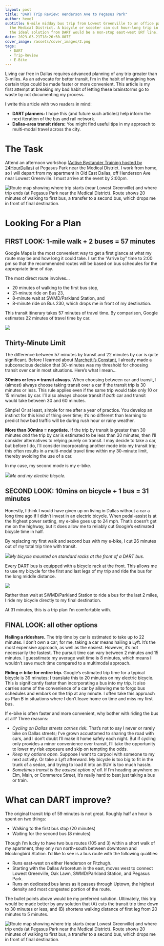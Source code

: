 ```yaml
---
layout: post
title: "DART Trip Review: Henderson Ave to Pegasus Park"
author: hexel
subtitle: 6-mile midday bus trip from Lowest Greenville to an office park near
  the Medical District. A bicycle or scooter can cut hour-long trip in half, but
  the ideal solution from DART would be a non-stop east-west BRT line.
date: 2023-03-21T18:26:50.807Z
cover_image: /assets/cover_images/2.png
tags:
  - DART
  - Trip-Review
  - E-Bike
---
```

Living car free in Dallas requires advanced planning of any trip greater than 3-miles. As an advocate for better transit, I’m in the habit of imagining how certain trips could be made faster or more convenient. This article is my first attempt at breaking my bad habit of letting these brainstorms go to waste by not documenting my process.

I write this article with two readers in mind:

* **DART planners:** I hope this (and future such articles) help inform the next iteration of the bus and rail network.
* **Dallas-area transit riders:** You might find useful tips in my approach to multi-modal travel across the city.

# The Task

Attend an afternoon workshop ([Active Bystander Training hosted by 24HourDallas](https://www.eventbrite.com/e/24hourdallas-active-bystander-training-registration-588910817107)) at Pegasus Park near the Medical District. I work from home, so I will depart from my apartment in Old East Dallas, off Henderson Ave near Lowest Greenville. I must arrive at the event by 2:00pm.

![Route map showing where trip starts (near Lowest Greenville) and where trip ends (at Pegasus Park near the Medical District). Route shows 20 minutes of walking to first bus, a transfer to a second bus, which drops me in front of final destination.](https://miro.medium.com/v2/resize:fit:1400/1*EUGVWFiawBSAhDl4OeoIFQ.png)

# Looking For a Plan

## FIRST LOOK: 1-mile walk + 2 buses = 57 minutes

Google Maps is the most convenient way to get a first glance at what my route may be and how long it could take. I set the “Arrive by” time to 2:00 pm so that the recommended routes will be based on bus schedules for the appropriate time of day.

The most direct route involves…

* 20 minutes of walking to the first bus stop,
* 21-minute ride on Bus 23,
* 8-minute wait at SWMD/Parkland Station, and
* 8-minute ride on Bus 230, which drops me in front of my destination.

This transit itinerary takes 57 minutes of travel time. By comparison, Google estimates 22 minutes of travel time by car.

![](https://miro.medium.com/v2/resize:fit:1400/1*pfIrjwQRQUsYzDCf4mlNNw.png)

## Thirty-Minute Limit

The difference between 57 minutes by transit and 22 minutes by car is quite significant. Before I learned about [Marchetti’s Constant](https://en.wikipedia.org/wiki/Marchetti%27s_constant), I already made a subconscious decision that 30-minutes was my threshold for choosing transit over car in most situations. Here’s what I mean…

**30mins or less = transit always.** When choosing between car and transit, I (almost) always choose taking transit over a car if the transit trip is 30 minutes or less. This rule applies even if the same trip would take only 10 or 15 minutes by car. I’ll also always choose transit if *both* car and transit would take between 30 and 60 minutes.

Simple! Or at least, simple for me after a year of practice. You develop an instinct for this kind of thing over time; it’s no different than learning to predict how bad traffic will be during rush hour or rainy weather.

**More than 30mins = negotiate.** If the trip by transit is greater than 30 minutes *and* the trip by car is estimated to be less than 30 minutes, then I’ll consider alternatives to relying purely on transit. I may decide to take a car, but before I do, I’ll consider incorporating another mode into my transit trip; this often results in a multi-modal travel time within my 30-minute limit, thereby avoiding the use of a car.

In my case, my second mode is my e-bike.

![](https://miro.medium.com/v2/resize:fit:1400/1*CvvVSfshD8TxKY8oCjI1jg.jpeg)*Me and my electric bicycle.*

## SECOND LOOK: 10mins on bicycle + 1 bus = 31 minutes

Honestly, I think I would have given up on living in Dallas without a car a long time ago if I didn’t invest in an electric bicycle. When pedal-assist is at the highest power setting, my e-bike goes up to 24 mph. That’s doesn’t get me on the highway, but it does allow me to reliably cut Google’s estimated bicycle time in half.

By replacing my first walk and second bus with my e-bike, I cut 26 minutes out of my total trip time with transit.

![](https://miro.medium.com/v2/resize:fit:1400/1*xZv_jDIbsbSpR215QaPSWg.jpeg)*My bicycle mounted on standard racks at the front of a DART bus.*

Every DART bus is equipped with a bicycle rack at the front. This allows me to use my bicycle for the first and last legs of my trip and ride the bus for the long middle distance.

![](https://miro.medium.com/v2/resize:fit:1400/1*l-ZkynbFeP3ztqc1Fv3qGQ.png)

Rather than wait at SWMD/Parkland Station to ride a bus for the last 2 miles, I ride my bicycle directly to my final destination.

At 31 minutes, this is a trip plan I’m comfortable with.

## FINAL LOOK: all other options

**Hailing a rideshare.** The trip time by car is estimated to take up to 22 minutes. I don’t own a car; for me, taking a car means hailing a Lyft. It’s the most expensive approach, as well as the easiest. However, it’s not necessarily the fastest. The pursuit time can vary between 2 minutes and 15 minutes. I guesstimate my average wait time is 8 minutes, which means I wouldn’t save much time compared to a multimodal approach.

**Riding e-bike for entire trip.** Google’s estimated trip time for a typical bicycle is 39 minutes; I translate this to 20 minutes on my electric bicycle. This is significantly faster than incorporating a bus into my trip. It also carries some of the convenience of a car by allowing me to forgo bus schedules and embark on the trip at any minute. I often take this approach as Plan B in situations where I don’t leave home on time and miss my first bus.

If e-bike is often faster and more convenient, why bother with riding the bus at all? Three reasons:

* *Cycling on Dallas streets carries risk.* That’s not to say I never or rarely bike on Dallas streets; I’ve grown accustomed to sharing the road with cars, and I don’t doubt I’ll make it home safely each night. But if cycling only provides a minor convenience over transit, I’ll take the opportunity to lower my risk exposure and skip on tempting the odds.
* *Keep my options open.* Suppose I want to carpool with someone to my next activity. Or take a Lyft afterward. My bicycle is too big to fit in the trunk of a sedan, and trying to load it into an SUV is too much hassle.
* *Sometimes transit is the easiest option of all.* If I’m heading anywhere on Elm, Main, or Commerce Street, it’s really hard to beat just taking a bus or train.

# What can DART improve?

The original transit trip of 59 minutes is not great. Roughly half an hour is spent on two things:

* Walking to the first bus stop (20 minutes)
* Waiting for the second bus (8 minutes)

Though I’m lucky to have two bus routes (105 and 3) within a short walk of my apartment, they only run north-south between downtown and Mockingbird Station. I’d like to see is a bus route with the following qualities:

* Runs east-west on either Henderson or Fitzhugh.
* Starting with the Dallas Arboretum in the east, moves west to connect Lowest Greenville, Oak Lawn, SWMD/Parkland Station, and Pegasus Park.
* Runs on dedicated bus lanes as it passes through Uptown, the highest density and most congested portion of the route.

The bullet points above would be my preferred solution. Ultimately, this trip would be made better by any solution that (A) cuts the transit trip time down to 30 minutes or less, and (B) shortens walking distance of first leg from 20 minutes to 5 minutes.

![Route map showing where trip starts (near Lowest Greenville) and where trip ends (at Pegasus Park near the Medical District). Route shows 20 minutes of walking to first bus, a transfer to a second bus, which drops me in front of final destination.](https://miro.medium.com/v2/resize:fit:1400/1*EUGVWFiawBSAhDl4OeoIFQ.png)